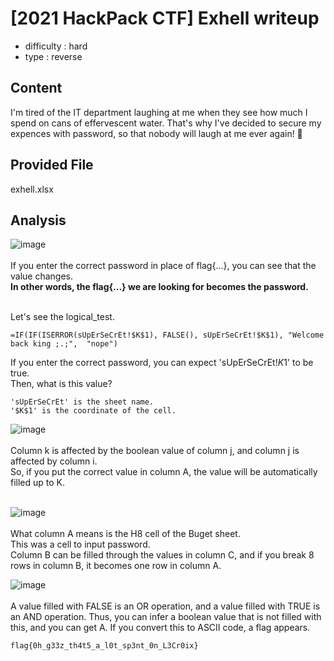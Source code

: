 # [2021 HackPack CTF] Exhell writeup
- difficulty : hard
- type : reverse

## Content
I'm tired of the IT department laughing at me when they see how much I spend on cans of effervescent water.
That's why I've decided to secure my expences with password, so that nobody will laugh at me ever again! 😤

## Provided File
exhell.xlsx 

## Analysis
![image](https://user-images.githubusercontent.com/67114268/115354570-becb0380-a1f4-11eb-8192-81972b8a8faf.png) <br> <br>
If you enter the correct password in place of flag{...}, you can see that the value changes. <br>
**In other words, the flag{...} we are looking for becomes the password.** <br> <br>


Let's see the logical_test.
```
=IF(IF(ISERROR(sUpErSeCrEt!$K$1), FALSE(), sUpErSeCrEt!$K$1), "Welcome back king ;.;",  "nope")
```

If you enter the correct password, you can expect 'sUpErSeCrEt!$K$1' to be true. <br>
Then, what is this value?

```
'sUpErSeCrEt' is the sheet name.
'$K$1' is the coordinate of the cell.
```

![image](https://user-images.githubusercontent.com/67114268/115354809-ff2a8180-a1f4-11eb-8f63-f5d29629cb7b.png) <br> <br>
Column k is affected by the boolean value of column j, and column j is affected by column i. <br>
So, if you put the correct value in column A, the value will be automatically filled up to K. <br> <br>


![image](https://user-images.githubusercontent.com/67114268/115355023-39941e80-a1f5-11eb-8c17-2d5691c42a4a.png) <br> <br>
What column A means is the H8 cell of the Buget sheet. <br>
This was a cell to input password. <br>
Column B can be filled through the values in column C, and if you break 8 rows in column B, it becomes one row in column A. <br>

![image](https://user-images.githubusercontent.com/67114268/115355112-516ba280-a1f5-11eb-8c69-e82f67ba23e7.png) <br> <br>
A value filled with FALSE is an OR operation, and a value filled with TRUE is an AND operation.
Thus, you can infer a boolean value that is not filled with this, and you can get A.
If you convert this to ASCII code, a flag appears.

```
flag{0h_g33z_th4t5_a_l0t_sp3nt_0n_L3Cr0ix}
```
